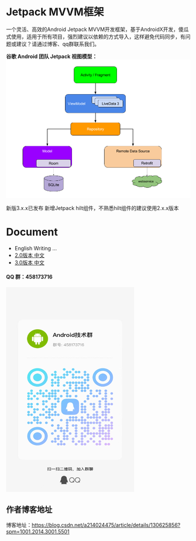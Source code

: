 # Jetpack MVVM框架
一个灵活、高效的Android Jetpack MVVM开发框架，基于AndroidX开发，傻瓜式使用，适用于所有项目，强烈建议以依赖的方式导入，这样避免代码同步，有问题或建议？请通过博客、qq群联系我们。  

**谷歌 Android 团队 Jetpack 视图模型：**
<img src="https://github.com/cl-6666/mvvm-framework/blob/master/img/img2.png" alt="演示"/>  

新版3.x.x已发布 新增Jetpack hilt组件，不熟悉hilt组件的建议使用2.x.x版本

# Document
- English Writing ...
- [2.0版本 中文](https://github.com/cl-6666/mvvm-framework/blob/master/README2.0.md)
- [3.0版本 中文](https://github.com/cl-6666/mvvm-framework/blob/master/README3.0.md)



#### QQ 群：458173716  
<img src="https://github.com/cl-6666/serialPort/blob/master/qq2.jpg" width="350" height="560" alt="演示"/>  

## 作者博客地址    
博客地址：https://blog.csdn.net/a214024475/article/details/130625856?spm=1001.2014.3001.5501 
